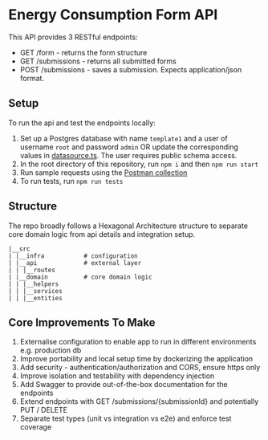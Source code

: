# Energy Consumption Form API

This API provides 3 RESTful endpoints:

- GET /form - returns the form structure
- GET /submissions - returns all submitted forms
- POST /submissions - saves a submission. Expects application/json format.

## Setup

To run the api and test the endpoints locally:

1. Set up a Postgres database with name `template1` and a user of username `root` and password `admin` OR update the corresponding values in [datasource.ts](src/infra/datasource.ts). The user requires public schema access.
2. In the root directory of this repository, run `npm i` and then `npm run start`
3. Run sample requests using the [Postman collection](postman_collection.json)
4. To run tests, run `npm run tests`

## Structure

The repo broadly follows a Hexagonal Architecture structure to separate core domain logic from api details and integration setup.

```
|__src
| |__infra           # configuration
| |__api             # external layer
| | |__routes
| |__domain          # core domain logic
| | |__helpers
| | |__services
| | |__entities
```

## Core Improvements To Make

1. Externalise configuration to enable app to run in different environments e.g. production db
1. Improve portability and local setup time by dockerizing the application
1. Add security - authentication/authorization and CORS, ensure https only
1. Improve isolation and testability with dependency injection
1. Add Swagger to provide out-of-the-box documentation for the endpoints
1. Extend endpoints with GET /submissions/{submissionId} and potentially PUT / DELETE
1. Separate test types (unit vs integration vs e2e) and enforce test coverage
